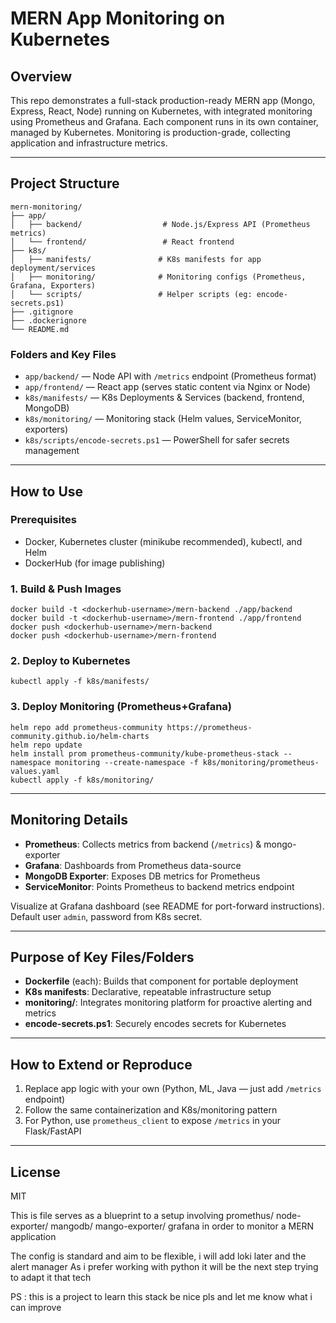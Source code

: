 # MERN App Monitoring on Kubernetes

## Overview
This repo demonstrates a full-stack production-ready MERN app (Mongo, Express, React, Node) running on Kubernetes, with integrated monitoring using Prometheus and Grafana. Each component runs in its own container, managed by Kubernetes. Monitoring is production-grade, collecting application and infrastructure metrics.

---

## Project Structure

```
mern-monitoring/
├── app/
│   ├── backend/                  # Node.js/Express API (Prometheus metrics)
│   └── frontend/                 # React frontend
├── k8s/
│   ├── manifests/               # K8s manifests for app deployment/services
│   ├── monitoring/              # Monitoring configs (Prometheus, Grafana, Exporters)
│   └── scripts/                 # Helper scripts (eg: encode-secrets.ps1)
├── .gitignore
├── .dockerignore
└── README.md
```

### Folders and Key Files
- `app/backend/` — Node API with `/metrics` endpoint (Prometheus format)
- `app/frontend/` — React app (serves static content via Nginx or Node)
- `k8s/manifests/` — K8s Deployments & Services (backend, frontend, MongoDB)
- `k8s/monitoring/` — Monitoring stack (Helm values, ServiceMonitor, exporters)
- `k8s/scripts/encode-secrets.ps1` — PowerShell for safer secrets management
  
---

## How to Use

### Prerequisites
- Docker, Kubernetes cluster (minikube recommended), kubectl, and Helm
- DockerHub (for image publishing)

### 1. Build & Push Images
```
docker build -t <dockerhub-username>/mern-backend ./app/backend
docker build -t <dockerhub-username>/mern-frontend ./app/frontend
docker push <dockerhub-username>/mern-backend
docker push <dockerhub-username>/mern-frontend
```

### 2. Deploy to Kubernetes
```
kubectl apply -f k8s/manifests/
```

### 3. Deploy Monitoring (Prometheus+Grafana)
```
helm repo add prometheus-community https://prometheus-community.github.io/helm-charts
helm repo update
helm install prom prometheus-community/kube-prometheus-stack --namespace monitoring --create-namespace -f k8s/monitoring/prometheus-values.yaml
kubectl apply -f k8s/monitoring/
```
---

## Monitoring Details
- **Prometheus**: Collects metrics from backend (`/metrics`) & mongo-exporter
- **Grafana**: Dashboards from Prometheus data-source
- **MongoDB Exporter**: Exposes DB metrics for Prometheus
- **ServiceMonitor**: Points Prometheus to backend metrics endpoint

Visualize at Grafana dashboard (see README for port-forward instructions). Default user `admin`, password from K8s secret.

---

## Purpose of Key Files/Folders
- **Dockerfile** (each): Builds that component for portable deployment
- **K8s manifests**: Declarative, repeatable infrastructure setup
- **monitoring/**: Integrates monitoring platform for proactive alerting and metrics
- **encode-secrets.ps1**: Securely encodes secrets for Kubernetes

---

## How to Extend or Reproduce
1. Replace app logic with your own (Python, ML, Java — just add `/metrics` endpoint)
2. Follow the same containerization and K8s/monitoring pattern
3. For Python, use `prometheus_client` to expose `/metrics` in your Flask/FastAPI

---

## License
MIT






This is file serves as a blueprint to a setup involving promethus/ node-exporter/ mangodb/ mango-exporter/ grafana in order to monitor a MERN application 

The config is standard and aim to be flexible, i will add loki later and the alert manager
As i prefer working with python it will be the next step trying to adapt it that tech



PS : this is a project to learn this stack be nice pls and let me know what i can improve


